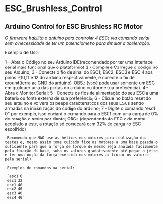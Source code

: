 # ESC_Brushless_Control

## Arduino Control for ESC Brushless RC Motor ##

*O firmware habilita o arduino para controlar 4 ESCs via comando serial sem a necessidade de ter um potenciometro para simular a aceleração.*

 Exemplo de Uso:

 1 - Abra o Código no seu Arduino IDE(recomendado por ter uma interface serial mais funcional que o plataformio)
 2 - Compile e Carregue o código no seu Arduino;
 3 - Conecte o fio de sinal do ESC1, ESC2, ESC3 e ESC 4 aos pinos 9,10,11 e 12 do arduino respectivamente, e conecte o fio de ground(terra ao GND do arduino);
     OBS.: (você pode usar somente um ESC em qualquer uma das portas do arduino conforme sua preferência).
 4 - Abra o Monitor Serial;
 5 - Conecte os fios de alimentação do seu ESC a uma bateria ou fonte externa de sua preferência;
 6 - Clique no botão reset do seu arduino e vc verá os beeps característicos dos seus ESCs sendo armados na inicialização do código do arduino;
 7 - Digite o comando "esc1 0" por exemplo, isso enviará o comando para o ESC1 com uma carga de 0% de rotação e assim por diante;
     OBS.: (dependendo do ESC e do motor acoplado a este, a rotação só começará com 32% de carga no ESC escolhido)
     
     Recomendo que NÃO use as hélices nos motores para realização dos testes e, mesmo assim tome cuidado fixe os motores a uma base pesada o suficiente para que a força de torque do mesmo seja anulada facilmente pela fixação da base, suba os valores gradativamente até pegar o jeito e ter uma noção da força exercida nos motores ao trocar os valores pela serial)

     Exemplos de comandos na serial:

     `esc1 0
     esc1 32
     esc1 40
     esc2 40
     esc3 40
     esc4 40`